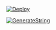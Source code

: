 [![Deploy](https://www.herokucdn.com/deploy/button.svg)](https://heroku.com/deploy?template=https://github.com/FAWAZ5265/MuSiC)

[![GenerateString](https://img.shields.io/badge/repl.it-generateString-yellowgreen)](https://replit.com/@vorcl/generatestringsession#Ufo.py)
